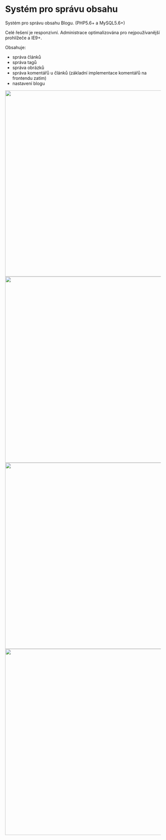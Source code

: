 # Systém pro správu obsahu

Systém pro správu obsahu Blogu.
(PHP5.6+ a MySQL5.6+)

Celé řešení je responzivní.
Administrace optimalizována pro nejpoužívanější prohlížeče a IE9+.

Obsahuje:
- správa článků
- správa tagů
- správa obrázků
- správa komentářů u článků (základní implementace komentářů na frontendu zatím)
- nastavení blogu

<img src="http://alestichava.cz/github-images/blog-cms/articles_overview.png" width="600">
<img src="http://alestichava.cz/github-images/blog-cms/article_edit.png" width="600">
<img src="http://alestichava.cz/github-images/blog-cms/images.png" width="600">
<img src="http://alestichava.cz/github-images/blog-cms/tags.png" width="600">